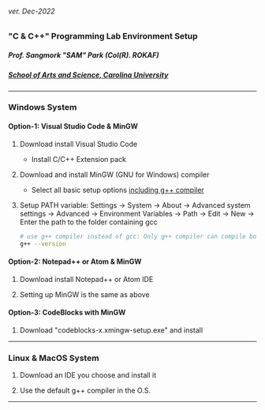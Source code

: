 <h6>ver. Dec-2022</h6>
<h3>"C & C++" Programming Lab Environment Setup </h3>
<h5><i> Prof. Sangmork "SAM" Park (Col(R). ROKAF)</i></h5>
<h5><u><i>School of Arts and Science, Carolina University</i></u></h5>

---

<h3>Windows System</h3>

<h4>Option-1: Visual Studio Code & MinGW</h4>

1. Download install Visual Studio Code

    - Install C/C++ Extension pack

2. Download and install MinGW (GNU for Windows) compiler

    - Select all basic setup options <u> including g++ compiler </u>

3. Setup PATH variable: Settings -> System -> About -> Advanced system settings -> Advanced -> Environment Variables -> Path -> Edit -> New -> Enter the path to the folder containing gcc

    ```sh
    # use g++ compiler instead of gcc: Only g++ compiler can compile both .cpp and .c files
    g++ --version

    ```

<h4>Option-2: Notepad++ or Atom & MinGW</h4>

1. Download install Notepad++ or Atom IDE

2. Setting up MinGW is the same as above

<h4>Option-3: CodeBlocks with MinGW</h4>

1. Download "codeblocks-x.xmingw-setup.exe" and install

---

<h3>Linux & MacOS System</h3>

1. Download an IDE you choose and install it

2. Use the default g++ compiler in the O.S.

---
